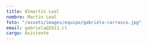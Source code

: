 ```yaml
---
title: 01martin Leal
nombre: Martin Leal
foto: "/assets/images/equipo/gabriela-carrasco.jpg"
email: gabriela@2811.cl
cargo: Asistente
---
```


